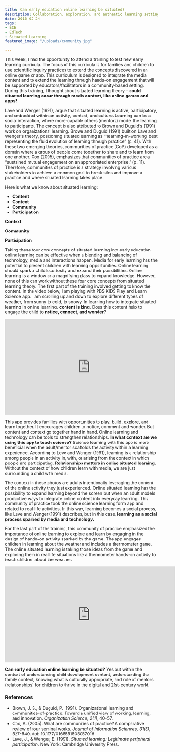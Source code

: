 ```yaml
---
title: Can early education online learning be situated?
description: Collaboration, exploration, and authentic learning settings
date: 2018-02-24
tags:
- ECE
- EdTech
- Situated Learning
featured_image: "/uploads/community.jpg"

---
```

This week, I had the opportunity to attend a training to test new early learning curricula. The focus of this curricula is for families and children to use scientific inquiry practices to extend the concepts discovered in an online game or app. This curriculum is designed to integrate the media content and to extend the learning through hands-on engagement that will be supported by educators/facilitators in a community-based setting. During this training, I thought about situated learning theory – **could situated learning occur through media content, like online games and apps?**

Lave and Wenger (1991), argue that situated learning is active, participatory, and embedded within an activity, context, and culture. Learning can be a social interaction, where more-capable others (mentors) model the learning to participants. The concept is also attributed to Brown and Duguid’s (1991) work on organizational learning. Brown and Duguid (1991) built on Lave and Wenger’s theory, positioning situated learning as “‘learning-in-working’ best representing the fluid evolution of learning through practice” (p. 41). With these two emerging theories, communities of practice (CoP) developed as a domain where a group of people come together to share and to learn from one another. Cox (2005), emphasizes that communities of practice are a “sustained mutual engagement on an appropriated enterprise.” (p. 11). Therefore, communities of practice is a strategy involving various stakeholders to achieve a common goal to break silos and improve a practice and where situated learning takes place.

Here is what we know about situated learning:

* **Content**
* **Context**
* **Community**
* **Participation**

**Context**

**Community**

**Participation**

Taking these four core concepts of situated learning into early education online learning can be effective when a blending and balancing of technology, media and interactions happen. Media for early learning has the potential to present children with learning opportunities. Online learning should spark a child’s curiosity and expand their possibilities. Online learning is a window or a magnifying glass to expand knowledge. However, none of this can work without these four core concepts from situated learning theory. The first part of the training involved getting to know the content. In the video below, I am playing with PBS KIDS Play and Learn Science app. I am scrolling up and down to explore different types of weather, from sunny to cold, to snowy. In learning how to integrate situated learning in online learning, **content is king**. Does this content help to engage the child to **notice, connect, and wonder**?

<iframe width="560" height="315" src="https://www.youtube-nocookie.com/embed/ZkWm9nTBFbo" frameborder="0" allow="accelerometer; autoplay; encrypted-media; gyroscope; picture-in-picture" allowfullscreen></iframe>

This app provides families with opportunities to play, build, explore, and learn together. It encourages children to notice, comment and wonder. But content and context go together hand in hand. Online learning and technology can be tools to strengthen relationships. **In what context are we using this app to teach science?** Science learning with this app is more beneficial when the adult/mentor scaffolds the activity within a learning experience. According to Leve and Wenger (1991), learning is a relationship among people in an activity in, with, or arising from the context in which people are participating. **Relationships matters in online situated learning.** Without the context of how children learn with media, we are just surrounding a child with media.

The context in these photos are adults intentionally leveraging the content of the online activity they just experienced. Online situated learning has the possibility to expand learning beyond the screen but when an adult models productive ways to integrate online content into everyday learning. This community of practice took the online science learning form app and related to real-life activities. In this way, learning becomes a social process, like Leve and Wenger (1991) describes, but in this case, **learning as a social process sparked by media and technology.**

For the last part of the training, this community of practice emphasized the importance of online learning to explore and learn by engaging in the design of hands-on activity sparked by the game. The app engages children in learning about the weather and includes a thermometer game. The online situated learning is taking those ideas from the game and exploring them in real life situations like a thermometer hands-on activity to teach children about the weather.

<iframe width="560" height="315" src="https://www.youtube-nocookie.com/embed/ZJ3Cu_M4cGM" frameborder="0" allow="accelerometer; autoplay; encrypted-media; gyroscope; picture-in-picture" allowfullscreen></iframe>

**Can early education online learning be situated?** Yes but within the context of understanding child development content, understanding the family context, knowing what is culturally appropriate, and role of mentors (relationships) for children to thrive in the digital and 21st-century world.

### References

* Brown, J. S., & Duguid, P. (1991). Organizational learning and communities-of-practice: Toward a unified view of working, learning, and innovation. _Organization Science, 2(1)_, 40–57.
* Cox, A. (2005). What are communities of practice? A comparative review of four seminal works. _Journal of Information Sciences, 31(6)_, 527-540. doi: 10.1177/0165551505057016
* Lave, J., & Wenger, E. (1991). _Situated learning: Legitimate peripheral participation_. New York: Cambridge University Press.